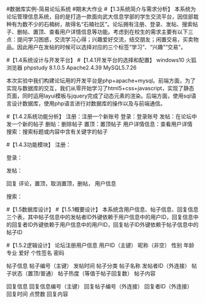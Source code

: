 #数据库实例-简易论坛系统
#期末大作业
#【1.3系统简介与需求分析】
本系统为论坛管理信息系统，目的是打造一款面向武大信息学部的学生交流平台，因信部栽种有为数不少的石楠树，故得名“石楠社区”。论坛拥有注册、登录、发帖、搜索帖子、删帖、置顶、查看用户详情信息等功能。考虑到在校生的需求主要有以下三点：提问学习困惑，交流学习心得；兴趣爱好交流，结交朋友；闲置交易，买卖物品。因此用户在发帖的时候可以选择对应的三个标签“学习”、“兴趣”“交易”。


 


#【1.4系统设计与开发平台】
#【1.4.1开发平台的选择和配置】 
windows10
火狐浏览器
phpstudy 8.1.0.5
Apache2.4.39
MySQL5.7.26
 
本次实验中我们构建论坛用的开发平台是php+apache+mysql。前端方面，为了实现与数据库的交互，我们从零开始学习了html5+css+javascript，实现了静态页面，同时运用layui模板与jquery完成了动态元素的渲染。后端方面，使用sql语言设计数据库，使用php语言进行对数据库的操作以及与前端通信。

#【1.4.2系统功能分析】
注册：注册一个新账号
登录：登录账号
发帖：在论坛中发一个新的帖子
删帖：删除帖子
置顶：置顶帖子
用户详情信息：查看用户详情
搜索：搜索标题或内容中含有关键字的帖子

#【1.4.3功能模块】
注册：
 
登录：
 
发帖：
 
回复
 评论，置顶，取消置顶，删帖，
 用户信息
 
搜索：
 

#【1.5数据库设计】
#【1.5.1概要设计】 
本系统含用户信息、帖子信息、回复信息三个表，其中帖子信息中的发帖者ID外键依赖于用户信息中的用户ID，回复信息中的回复者ID外键依赖于用户信息中的用户ID，回复帖子ID外键依赖于帖子信息中的帖子ID
 
#【1.5.2逻辑设计】
论坛注册用户信息
用户ID（主键）
昵称（非空）
性别
年龄
专业
爱好
个性签名
密码

帖子信息
帖子编号（主键）
发帖时间
帖子分类
帖子名称
发帖者ID（外连接）
帖子状态（置顶/普通）
帖子热度（等值于帖子回复数）
帖子内容


回复信息
回复信息编号（主键）
回复帖子编号（外连接）
回复者ID（外连接）
回复时间
点赞数
回复内容


